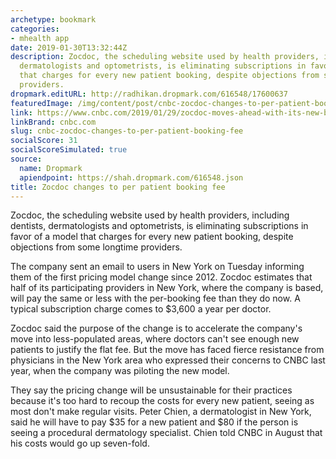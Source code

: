 ```yaml
---
archetype: bookmark
categories:
- mhealth app
date: 2019-01-30T13:32:44Z
description: Zocdoc, the scheduling website used by health providers, including dentists,
  dermatologists and optometrists, is eliminating subscriptions in favor of a model
  that charges for every new patient booking, despite objections from some longtime
  providers.
dropmark.editURL: http://radhikan.dropmark.com/616548/17600637
featuredImage: /img/content/post/cnbc-zocdoc-changes-to-per-patient-booking-fee.jpg
link: https://www.cnbc.com/2019/01/29/zocdoc-moves-ahead-with-its-new-business-model-change.html
linkBrand: cnbc.com
slug: cnbc-zocdoc-changes-to-per-patient-booking-fee
socialScore: 31
socialScoreSimulated: true
source:
  name: Dropmark
  apiendpoint: https://shah.dropmark.com/616548.json
title: Zocdoc changes to per patient booking fee
---
```

Zocdoc, the scheduling website used by health providers, including dentists, dermatologists and optometrists, is eliminating subscriptions in favor of a model that charges for every new patient booking, despite objections from some longtime providers.

The company sent an email to users in New York on Tuesday informing them of the first pricing model change since 2012. Zocdoc estimates that half of its participating providers in New York, where the company is based, will pay the same or less with the per-booking fee than they do now. A typical subscription charge comes to $3,600 a year per doctor.

Zocdoc said the purpose of the change is to accelerate the company's move into less-populated areas, where doctors can't see enough new patients to justify the flat fee. But the move has faced fierce resistance from physicians in the New York area who expressed their concerns to CNBC last year, when the company was piloting the new model.

They say the pricing change will be unsustainable for their practices because it's too hard to recoup the costs for every new patient, seeing as most don't make regular visits. Peter Chien, a dermatologist in New York, said he will have to pay $35 for a new patient and $80 if the person is seeing a procedural dermatology specialist. Chien told CNBC in August that his costs would go up seven-fold.

